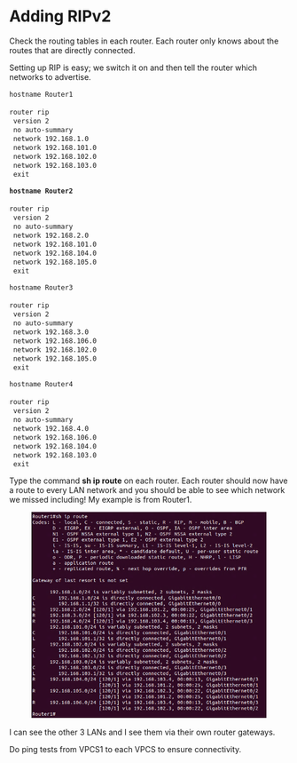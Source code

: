 # Adding RIPv2

Check the routing tables in each router. Each router only knows about the routes that are directly connected.

Setting up RIP is easy; we switch it on and then tell the router which networks to advertise.&#x20;

```
hostname Router1

router rip
 version 2
 no auto-summary
 network 192.168.1.0
 network 192.168.101.0
 network 192.168.102.0
 network 192.168.103.0
 exit
```

<pre><code><strong>hostname Router2
</strong>
router rip
 version 2
 no auto-summary
 network 192.168.2.0
 network 192.168.101.0
 network 192.168.104.0
 network 192.168.105.0
 exit
</code></pre>

```
hostname Router3

router rip
 version 2
 no auto-summary
 network 192.168.3.0
 network 192.168.106.0
 network 192.168.102.0
 network 192.168.105.0
 exit
```

```
hostname Router4

router rip
 version 2
 no auto-summary
 network 192.168.4.0
 network 192.168.106.0
 network 192.168.104.0
 network 192.168.103.0
 exit
```

Type the command **sh ip route** on each router. Each router should now have a route to every LAN network and you should be able to see which network we missed including! My example is from Router1.

<figure><img src="../.gitbook/assets/image (3) (1).png" alt=""><figcaption></figcaption></figure>

I can see the other 3 LANs and I see them via their own router gateways.

Do ping tests from VPCS1 to each VPCS to ensure connectivity.
